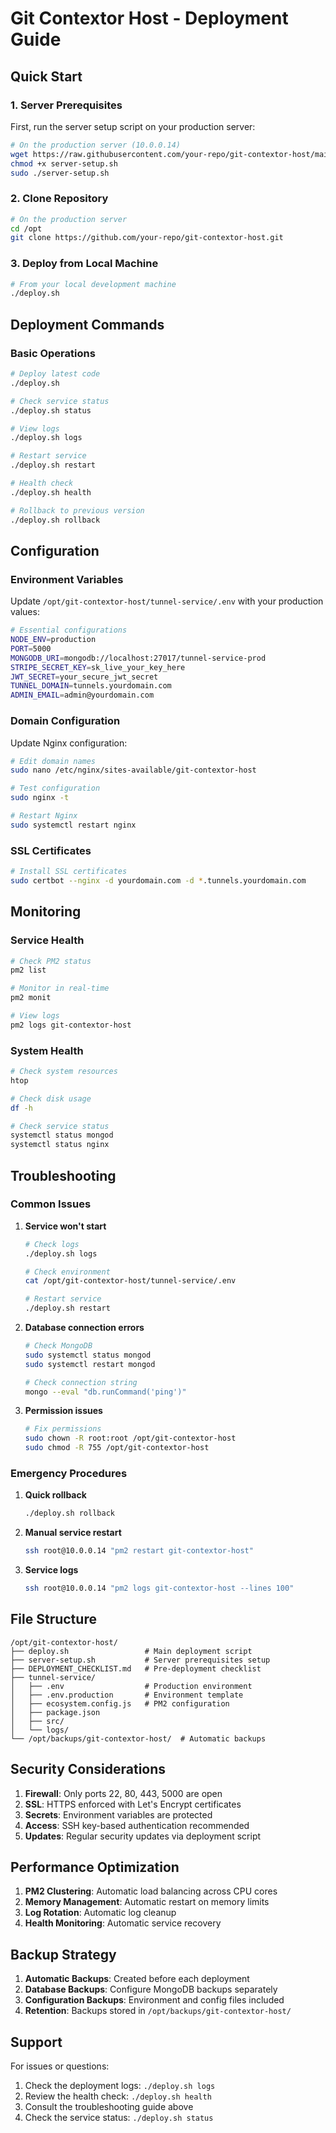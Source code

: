 # Git Contextor Host - Deployment Guide

## Quick Start

### 1. Server Prerequisites
First, run the server setup script on your production server:

```bash
# On the production server (10.0.0.14)
wget https://raw.githubusercontent.com/your-repo/git-contextor-host/main/server-setup.sh
chmod +x server-setup.sh
sudo ./server-setup.sh
```

### 2. Clone Repository
```bash
# On the production server
cd /opt
git clone https://github.com/your-repo/git-contextor-host.git
```

### 3. Deploy from Local Machine
```bash
# From your local development machine
./deploy.sh
```

## Deployment Commands

### Basic Operations
```bash
# Deploy latest code
./deploy.sh

# Check service status
./deploy.sh status

# View logs
./deploy.sh logs

# Restart service
./deploy.sh restart

# Health check
./deploy.sh health

# Rollback to previous version
./deploy.sh rollback
```

## Configuration

### Environment Variables
Update `/opt/git-contextor-host/tunnel-service/.env` with your production values:

```bash
# Essential configurations
NODE_ENV=production
PORT=5000
MONGODB_URI=mongodb://localhost:27017/tunnel-service-prod
STRIPE_SECRET_KEY=sk_live_your_key_here
JWT_SECRET=your_secure_jwt_secret
TUNNEL_DOMAIN=tunnels.yourdomain.com
ADMIN_EMAIL=admin@yourdomain.com
```

### Domain Configuration
Update Nginx configuration:
```bash
# Edit domain names
sudo nano /etc/nginx/sites-available/git-contextor-host

# Test configuration
sudo nginx -t

# Restart Nginx
sudo systemctl restart nginx
```

### SSL Certificates
```bash
# Install SSL certificates
sudo certbot --nginx -d yourdomain.com -d *.tunnels.yourdomain.com
```

## Monitoring

### Service Health
```bash
# Check PM2 status
pm2 list

# Monitor in real-time
pm2 monit

# View logs
pm2 logs git-contextor-host
```

### System Health
```bash
# Check system resources
htop

# Check disk usage
df -h

# Check service status
systemctl status mongod
systemctl status nginx
```

## Troubleshooting

### Common Issues

1. **Service won't start**
   ```bash
   # Check logs
   ./deploy.sh logs
   
   # Check environment
   cat /opt/git-contextor-host/tunnel-service/.env
   
   # Restart service
   ./deploy.sh restart
   ```

2. **Database connection errors**
   ```bash
   # Check MongoDB
   sudo systemctl status mongod
   sudo systemctl restart mongod
   
   # Check connection string
   mongo --eval "db.runCommand('ping')"
   ```

3. **Permission issues**
   ```bash
   # Fix permissions
   sudo chown -R root:root /opt/git-contextor-host
   sudo chmod -R 755 /opt/git-contextor-host
   ```

### Emergency Procedures

1. **Quick rollback**
   ```bash
   ./deploy.sh rollback
   ```

2. **Manual service restart**
   ```bash
   ssh root@10.0.0.14 "pm2 restart git-contextor-host"
   ```

3. **Service logs**
   ```bash
   ssh root@10.0.0.14 "pm2 logs git-contextor-host --lines 100"
   ```

## File Structure

```
/opt/git-contextor-host/
├── deploy.sh                 # Main deployment script
├── server-setup.sh           # Server prerequisites setup
├── DEPLOYMENT_CHECKLIST.md   # Pre-deployment checklist
├── tunnel-service/
│   ├── .env                  # Production environment
│   ├── .env.production       # Environment template
│   ├── ecosystem.config.js   # PM2 configuration
│   ├── package.json
│   ├── src/
│   └── logs/
└── /opt/backups/git-contextor-host/  # Automatic backups
```

## Security Considerations

1. **Firewall**: Only ports 22, 80, 443, 5000 are open
2. **SSL**: HTTPS enforced with Let's Encrypt certificates
3. **Secrets**: Environment variables are protected
4. **Access**: SSH key-based authentication recommended
5. **Updates**: Regular security updates via deployment script

## Performance Optimization

1. **PM2 Clustering**: Automatic load balancing across CPU cores
2. **Memory Management**: Automatic restart on memory limits
3. **Log Rotation**: Automatic log cleanup
4. **Health Monitoring**: Automatic service recovery

## Backup Strategy

1. **Automatic Backups**: Created before each deployment
2. **Database Backups**: Configure MongoDB backups separately
3. **Configuration Backups**: Environment and config files included
4. **Retention**: Backups stored in `/opt/backups/git-contextor-host/`

## Support

For issues or questions:
1. Check the deployment logs: `./deploy.sh logs`
2. Review the health check: `./deploy.sh health`
3. Consult the troubleshooting guide above
4. Check the service status: `./deploy.sh status`
